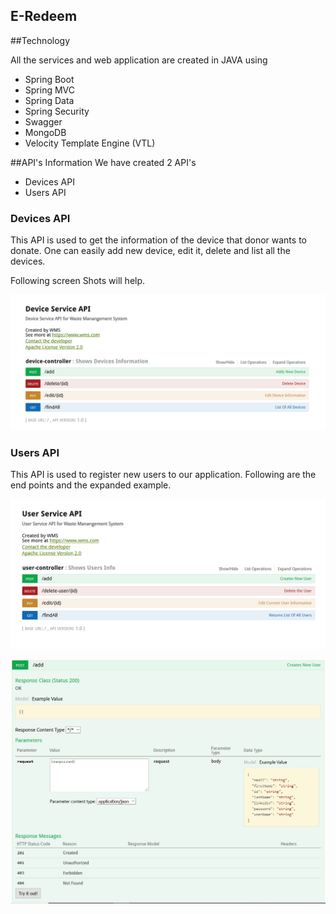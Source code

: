 E-Redeem
--------

##Technology

All the services and web application are created in JAVA using
* Spring Boot
* Spring MVC
* Spring Data
* Spring Security
* Swagger
* MongoDB
* Velocity Template Engine (VTL)

##API's Information
We have created 2 API's
* Devices API
* Users API

### Devices API
This API is used to get the information of the device that donor wants to donate. One can easily 
add new device, edit it, delete and list all the devices.

Following screen Shots will help.

![Devices API](https://github.com/asdanyal/eredeem/blob/master/Device%20Service/images/01.PNG)

### Users API
This API is used to register new users to our application. Following are the end points and the expanded example.

![Users API](https://github.com/asdanyal/eredeem/blob/master/User%20Service/images/User%20Service%20API.PNG)


![Users API](https://github.com/asdanyal/eredeem/blob/master/User%20Service/images/User%2002.PNG)